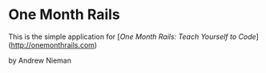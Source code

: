 # One Month Rails

This is the simple application for
[*One Month Rails: Teach Yourself to Code*] (http://onemonthrails.com)

by Andrew Nieman